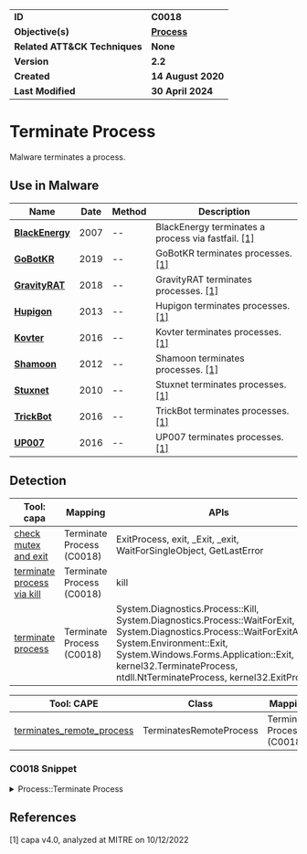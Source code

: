 <table>
<tr>
<td><b>ID</b></td>
<td><b>C0018</b></td>
</tr>
<tr>
<td><b>Objective(s)</b></td>
<td><b><a href="../process">Process</a></b></td>
</tr>
<tr>
<td><b>Related ATT&CK Techniques</b></td>
<td><b>None</b></td>
</tr>
<tr>
<td><b>Version</b></td>
<td><b>2.2</b></td>
</tr>
<tr>
<td><b>Created</b></td>
<td><b>14 August 2020</b></td>
</tr>
<tr>
<td><b>Last Modified</b></td>
<td><b>30 April 2024</b></td>
</tr>
</table>


# Terminate Process

Malware terminates a process.

## Use in Malware

|Name|Date|Method|Description|
|---|---|---|---|
|[**BlackEnergy**](../../xample-malware/blackenergy.md)|2007|--|BlackEnergy terminates a process via fastfail. [[1]](#1)|
|[**GoBotKR**](../../xample-malware/gobotkr.md)|2019|--|GoBotKR terminates processes. [[1]](#1)|
|[**GravityRAT**](../../xample-malware/gravity-rat.md)|2018|--|GravityRAT terminates processes. [[1]](#1)|
|[**Hupigon**](../../xample-malware/hupigon.md)|2013|--|Hupigon terminates processes. [[1]](#1)|
|[**Kovter**](../../xample-malware/kovter.md)|2016|--|Kovter terminates processes. [[1]](#1)|
|[**Shamoon**](../../xample-malware/shamoon.md)|2012|--|Shamoon terminates processes. [[1]](#1)|
|[**Stuxnet**](../../xample-malware/stuxnet.md)|2010|--|Stuxnet terminates processes. [[1]](#1)|
|[**TrickBot**](../../xample-malware/trickbot.md)|2016|--|TrickBot terminates processes. [[1]](#1)|
|[**UP007**](../../xample-malware/up007.md)|2016|--|UP007 terminates processes. [[1]](#1)|

## Detection

|Tool: capa|Mapping|APIs|
|---|---|---|
|[check mutex and exit](https://github.com/mandiant/capa-rules/blob/master/host-interaction/mutex/check-mutex-and-exit.yml)|Terminate Process (C0018)|ExitProcess, exit, _Exit, _exit, WaitForSingleObject, GetLastError|
|[terminate process via kill](https://github.com/mandiant/capa-rules/blob/master/host-interaction/process/terminate/terminate-process-via-kill.yml)|Terminate Process (C0018)|kill|
|[terminate process](https://github.com/mandiant/capa-rules/blob/master/host-interaction/process/terminate/terminate-process.yml)|Terminate Process (C0018)|System.Diagnostics.Process::Kill, System.Diagnostics.Process::WaitForExit, System.Diagnostics.Process::WaitForExitAsync, System.Environment::Exit, System.Windows.Forms.Application::Exit, kernel32.TerminateProcess, ntdll.NtTerminateProcess, kernel32.ExitProcess|

|Tool: CAPE|Class|Mapping|APIs|
|---|--|---|---|
|[terminates_remote_process](https://github.com/CAPESandbox/community/blob/master/modules/signatures/windows/terminates_process.py)|TerminatesRemoteProcess|Terminate Process (C0018)|NtTerminateProcess|

### C0018 Snippet
<details>
<summary> Process::Terminate Process </summary>
SHA256: 27253651170386863b148afb2a0fdda7780ae65cbc31405acbd99fa06b44b79f
Location: 0x1400083c7
<pre>
mov     ecx, eax        ; use the value stored in eax as the exit status for the exited process
call    qword ptr [->MSVCRT.DLL::exit]  ; call the Windows API function to terminate the process
</pre>
</details>

## References

<a name="1">[1]</a> capa v4.0, analyzed at MITRE on 10/12/2022

